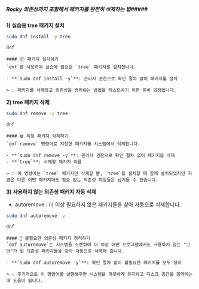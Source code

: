 ##### Rocky 의존성까지 포함해서 패키지를 완전히 삭제하는 법#####

**1) 실습용 tree 패키지 설치**

```bash
sudo dnf install -y tree
```

```tech
dnf
```
```desc
#### 📦 패키지 설치하기
`dnf`를 사용하여 실습에 필요한 `tree` 패키지를 설치합니다.

- **`sudo dnf install -y`**: 관리자 권한으로 확인 절차 없이 패키지를 설치

> 💡 패키지를 삭제하고 의존성을 정리하는 방법을 테스트하기 위한 준비 과정입니다.
```

**2) tree 패키지 삭제**

```bash
sudo dnf remove -y tree
```

```tech
dnf
```
```desc
#### 🗑️ 특정 패키지 삭제하기
`dnf remove` 명령어로 지정한 패키지를 시스템에서 삭제합니다.

- **`sudo dnf remove -y`**: 관리자 권한으로 확인 절차 없이 패키지를 삭제
- **`tree`**: 삭제할 패키지 이름

> 💡 이 명령어는 `tree` 패키지만 삭제할 뿐, `tree`를 설치할 때 함께 설치되었지만 지금은 다른 어떤 패키지에도 필요 없는 의존성 파일들은 남겨둘 수 있습니다.
```

**3) 사용하지 않는 의존성 패키지 자동 삭제**

* autoremove : 더 이상 필요하지 않은 패키지들을 찾아 자동으로 삭제합니다.

```bash
sudo dnf autoremove -y
```

```tech
dnf
```
```desc
#### 🧹 불필요한 의존성 패키지 정리하기
`dnf autoremove`는 시스템을 스캔하여 더 이상 어떤 프로그램에서도 사용하지 않는 "고아"가 된 의존성 패키지들을 찾아 자동으로 삭제해 줍니다.

- **`sudo dnf autoremove -y`**: 확인 절차 없이 불필요한 패키지를 모두 정리

> 💡 주기적으로 이 명령어를 실행해주면 시스템을 깨끗하게 유지하고 디스크 공간을 절약하는 데 도움이 됩니다.
```
